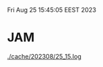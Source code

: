 Fri Aug 25 15:45:05 EEST 2023
# JAM
<a href='./cache/202308/25_15.log'>./cache/202308/25_15.log</a>
